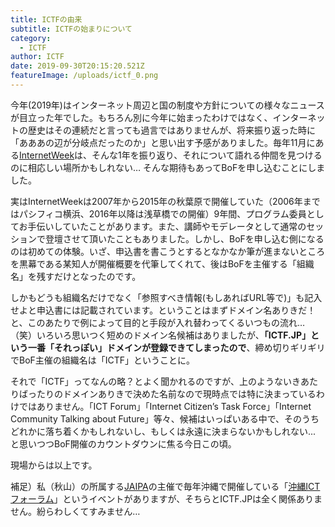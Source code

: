 ```yaml
---
title: ICTFの由来
subtitle: ICTFの始まりについて
category:
  - ICTF
author: ICTF
date: 2019-09-30T20:15:20.521Z
featureImage: /uploads/ictf_0.png
---
```

今年(2019年)はインターネット周辺と国の制度や方針についての様々なニュースが目立った年でした。もちろん別に今年に始まったわけではなく、インターネットの歴史はその連続だと言っても過言ではありませんが、将来振り返った時に「あああの辺が分岐点だったのか」と思い出す予感がありました。毎年11月にある[InternetWeek](http://internetweek.jp/)は、そんな1年を振り返り、それについて語れる仲間を見つけるのに相応しい場所かもしれない… そんな期待もあってBoFを申し込むことにしました。

実はInternetWeekは2007年から2015年の秋葉原で開催していた（2006年まではパシフィコ横浜、2016年以降は浅草橋での開催）9年間、プログラム委員としてお手伝いしていたことがあります。また、講師やモデレータとして通常のセッションで登壇させて頂いたこともありました。しかし、BoFを申し込む側になるのは初めての体験。いざ、申込書を書こうとするとなかなか筆が進まないところを黒幕である某知人が開催概要を代筆してくれて、後はBoFを主催する「組織名」を残すだけとなったのです。

しかもどうも組織名だけでなく「参照すべき情報(もしあればURL等で)」も記入せよと申込書には記載されています。ということはまずドメイン名ありきだ！と、このあたりで例によって目的と手段が入れ替わってくるいつもの流れ…（笑）いろいろ思いつく短めのドメイン名候補はありましたが、**「ICTF.JP」という一番「それっぽい」ドメインが登録できてしまったので**、締め切りギリギリでBoF主催の組織名は「ICTF」ということに。

それで「ICTF」ってなんの略？とよく聞かれるのですが、上のようないきあたりばったりのドメインありきで決めた名前なので現時点では特に決まっているわけではありません。「ICT Forum」「Internet Citizen’s Task Force」「Internet Community Talking about Future」等々、候補はいっぱいある中で、そのうちどれかに落ち着くかもしれないし、もしくは永遠に決まらないかもしれない... と思いつつBoF開催のカウントダウンに焦る今日この頃。

現場からは以上です。

補足）私（秋山）の所属する[JAIPA](https://www.jaipa.or.jp/)の主催で毎年沖縄で開催している「[沖縄ICTフォーラム](https://www.jaipa.or.jp/topics/event/okinawa-ict/)」というイベントがありますが、そちらとICTF.JPは全く関係ありません。紛らわしくてすみません…
